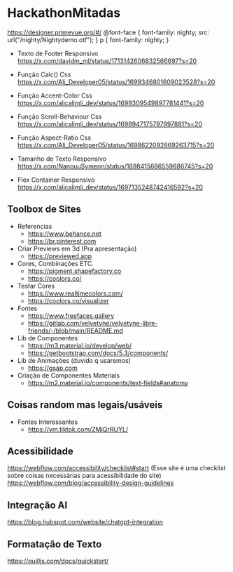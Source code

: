 # HackathonMitadas
https://designer.primevue.org/#/
@font-face {
    font-family: nighty;
    src: url("/nighty/Nightydemo.otf");
}
p {
    font-family: nighty;
}



- Texto de Footer Responsivo
https://x.com/davidm_ml/status/1713142606832566697?s=20

- Função Calc() Css
https://x.com/Ali_Developer05/status/1699346801609023528?s=20

- Função Accent-Color Css
https://x.com/alicalimli_dev/status/1699309549897781441?s=20

- Função Scroll-Behaviour Css
https://x.com/alicalimli_dev/status/1698947175797997881?s=20

- Função Aspect-Ratio Css
https://x.com/Ali_Developer05/status/1698622092869263715?s=20

- Tamanho de Texto Responsivo
https://x.com/NanouuSymeon/status/1698415686559686745?s=20

- Flex Container Responsivo
https://x.com/alicalimli_dev/status/1697135248742416592?s=20

## Toolbox de Sites
- Referencias
  - https://www.behance.net
  - https://br.pinterest.com
- Criar Previews em 3d (Pra apresentação)
  - https://previewed.app
- Cores, Combinações ETC.
  - https://pigment.shapefactory.co
  - https://coolors.co/
- Testar Cores 
  - https://www.realtimecolors.com/
  - https://coolors.co/visualizer
- Fontes 
  - https://www.freefaces.gallery
  - https://gitlab.com/velvetyne/velvetyne-libre-friends/-/blob/main/README.md
- Lib de Componentes
  - https://m3.material.io/develop/web/
  - https://getbootstrap.com/docs/5.3/components/
- Lib de Animações (duvido q usaremos)
  - https://gsap.com
- Criação de Componentes Materiais
  - https://m2.material.io/components/text-fields#anatomy 

## Coisas random mas legais/usáveis
- Fontes Interessantes
  - https://vm.tiktok.com/ZMjQrRUYL/

## Acessibilidade
https://webflow.com/accessibility/checklist#start (Esse site é uma checklist sobre coisas necessárias para acessibilidade do site)
https://webflow.com/blog/accessibility-design-guidelines

## Integração AI
https://blog.hubspot.com/website/chatgpt-integration

## Formatação de Texto
https://quilljs.com/docs/quickstart/

